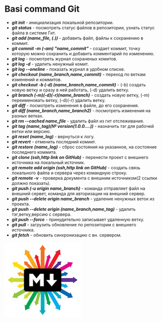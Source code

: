 # Basi command Git

* **_git init_** - инициализация локальной репозитории.
* **_git status_** - посмотреть статус файлов в репозитории, узнать статус файла в системе Гит.
* **_git add (name_file, (.))_** - добавить файл, файлы к сохранению в коммит.
* **_git commit -m (-am) "name_commit"_** - создает коммит, точку которую можно сохранить и добавить комментарий по изменению.
* **_git log_** - посмотреть журнал сохраненых комитов. 
* **_git log -d_** - удалить ненужный комит.
* **_git log --oneline_** - показать журнал в удобном списке.
* **_git checkout (name_branch,name_commit)_** - переход по веткам изменений и коммитов.
* **_git checkout -b (-d) (name_branch,name_commit)_** - (-b) создать новую ветку и сразу в ней работать, (-d) удалить ветку.
* **_git branch (-m)(-d)(-r)(name_branch)_** - создать новую ветку, (-m) переименовать ветку, (-d)(-r) удалить ветку.
* **_git diff_** - посмотреть изменения в файле, до его сохранения.
* **_git diff (name_branch,name_branch2)_** - посмотреть изменения на разных ветках.
* **_git rm --cached name_file_** - удалить файл из гит отслеживания.
* **_git tag (name_tag)(№ version(1.0.0....))_** - назначить тэг для рабочей ветки или версию.
* **_git reset (name_log)_** - вернуться к логу.
* **_git revert_** - отменить последний комиит.
* **_git restore (name_log)_** - сброс состояния на указанное, на состояние последнего коммита.
* **_git clone (ssh,http link on GitHub)_** - перенести проект с внешнего источника на локальный источник.
* **_git remote add origin (ssh,http link on GitHub)_** - создать связь локального файла и сервера через командную строку.
* **_git remote -v_** - проверка документа с внешним источником(2 ссылки должно показать).
* **_git push (-u origin name_branch)_** - команда отправляет файл на внешний сервет, команда для авторизации на внешний сервер.
* **_git push --delete origin name_branch_** - удаление ненужных веток из проекта.
* **_git push --delete origin (name_branch,name_tag)_** - удалить тэг,ветку,версию с сервера. 
* **_git push --force_** - принудительно записывает удаленную ветку.
* **_git pull_** - загрузить обновление по репозитории с внешнего источника.
* **_git fetch_** - обновить синхронизацию с вн. сервером.


![markdown_jpg](markdown.jpg)